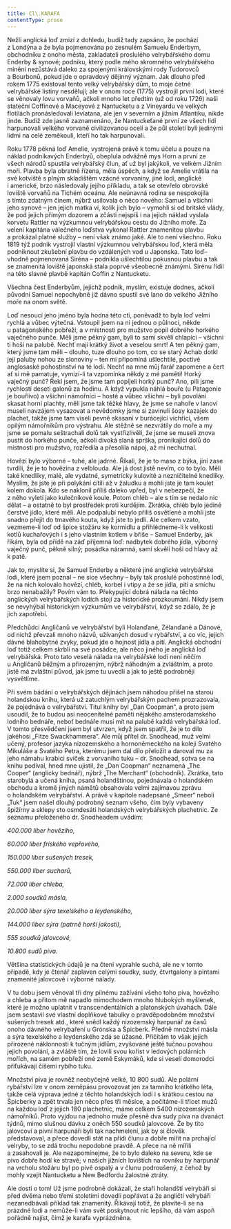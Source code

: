 ```yaml
---
title: Cl\.KARAFA
contentType: prose
---
```


Nežli anglická loď zmizí z dohledu, budiž tady zapsáno, že pochází z Londýna a že byla pojmenována po zesnulém Samuelu Enderbym, obchodníku z onoho města, zakladateli proslulého velrybářského domu Enderby & synové; podniku, který podle mého skromného velrybářského mínění nezůstává daleko za spojenými královskými rody Tudorovců a Bourbonů, pokud jde o opravdový dějinný význam. Jak dlouho před rokem 1775 existoval tento velký velrybářský dům, to moje četné velrybářské listiny nesdělují; ale v onom roce (1775) vystrojil první lodi, které se věnovaly lovu vorvaňů, ačkoli mnoho let předtím (už od roku 1726) naši stateční Coffinové a Maceyové z Nantucketu a z Vineyardu ve velkých flotilách pronásledovali leviatana, ale jen v severním a jižním Atlantiku, nikde jinde. Budiž zde jasně zaznamenáno, že Nantuckeťané první ze všech lidí harpunovali velkého vorvaně civilizovanou ocelí a že půl století byli jedinými lidmi na celé zeměkouli, kteří ho tak harpunovali.

Roku 1778 pěkná loď Amelie, vystrojená právě k tomu účelu a pouze na náklad podnikavých Enderbyů, obeplula odvážně mys Horn a první ze všech národů spustila velrybářský člun, ať už byl jakýkoli, ve velkém Jižním moři. Plavba byla obratně řízena, měla úspěch, a když se Amelie vrátila na své kotviště s plným skladištěm vzácné vorvaniny, jiné lodi, anglické i americké, brzo následovaly jejího příkladu, a tak se otevřelo obrovské loviště vorvaňů na Tichém oceánu. Ale neúnavná rodina se nespokojila s tímto zdatným činem, nýbrž usilovala o něco nového: Samuel a všichni jeho synové – jen jejich matka ví, kolik jich bylo – vymohli si od britské vlády, že pod jejich přímým dozorem a zčásti nejspíš i na jejich náklad vyslala korvetu Rattler na výzkumnou velrybářskou cestu do Jižního moře. Za velení kapitána válečného loďstva vykonal Rattler znamenitou plavbu a prokázal platné služby – není však známo jaké. Ale to není všechno. Roku 1819 týž podnik vystrojil vlastní výzkumnou velrybářskou loď, která měla podniknout zkušební plavbu do vzdálených vod u Japonska. Tato loď– vhodně pojmenovaná Siréna – podnikla ušlechtilou pokusnou plavbu a tak se znamenitá loviště japonská stala poprvé všeobecně známými. Sirénu řídil na této slavné plavbě kapitán Coffin z Nantucketu.

Všechna čest Enderbyům, jejichž podnik, myslím, existuje dodnes, ačkoli původní Samuel nepochybně již dávno spustil své lano do velkého Jižního moře na onom světě.

Loď nesoucí jeho jméno byla hodna této cti, poněvadž to byla loď velmi rychlá a vůbec výtečná. Vstoupil jsem na ni jednou o půlnoci, někde u patagonského pobřeží, a v místnosti pro mužstvo popil dobrého horkého vaječného punče. Měli jsme pěkný gam, byli to samí skvělí chlapíci – všichni ti hoši na palubě. Nechť mají krátký život a veselou smrt! A ten pěkný gam, který jsme tam měli – dlouho, tuze dlouho po tom, co se starý Achab dotkl její paluby nohou ze slonoviny – ten mi připomíná ušlechtilé, poctivé anglosaské pohostinství na té lodi. Nechť na mne můj farář zapomene a čert ať si mě pamatuje, vymizí-li ta vzpomínka někdy z mé paměti! Horký vaječný punč? Řekl jsem, že jsme tam popíjeli horký punč? Ano, pili jsme rychlostí deseti galonů za hodinu. A když vypukla náhlá bouře (u Patagonie je bouřlivo) a všichni námořníci – hosté a vůbec všichni – byli povoláni skasat horní plachty, měli jsme tak těžké hlavy, že jsme se nahoře v lanoví museli navzájem vysazovat a nevědomky jsme si zavinuli šosy kazajek do plachet, takže jsme tam viseli pevně skasaní v burácející vichřici, všem opilým námořníkům pro výstrahu. Ale stěžně se nezvrátily do moře a my jsme se pomalu seštrachali dolů tak vystřízlivělí, že jsme se museli znova pustit do horkého punče, ačkoli divoká slaná sprška, pronikající dolů do místnosti pro mužstvo, rozředila a přesolila nápoj, až mi nechutnal.

Hovězí bylo výborné – tuhé, ale jadrné. Říkali, že je to maso z býka, jiní zase tvrdili, že je to hovězina z velblouda. Ale já dost jistě nevím, co to bylo. Měli také knedlíky, malé, ale vydatné, symetricky kulovité a nezničitelné knedlíky. Myslím, že jste je při polykání cítili až v žaludku a mohli jste je tam koulet kolem dokola. Kdo se naklonil příliš daleko vpřed, byl v nebezpečí, že z něho vyletí jako kulečníkové koule. Potom chléb – ale s tím se nedalo nic dělat – a ostatně to byl prostředek proti kurdějím. Zkrátka, chléb bylo jediné čerstvé jídlo, které měli. Ale podpalubí nebylo příliš osvětlené a mohli jste snadno přejít do tmavého kouta, když jste to jedli. Ale celkem vzato, vezmeme-li loď od špice stožáru ke kormidlu a přihlédneme-li k velikosti kotlů kuchařových i s jeho vlastním kotlem v břiše – Samuel Enderby, jak říkám, byla od přídě na záď příjemná loď: nadbytek dobrého jídla, výborný vaječný punč, pěkně silný; posádka náramná, samí skvělí hoši od hlavy až k patě.

Jak to, myslíte si, že Samuel Enderby a některé jiné anglické velrybářské lodi, které jsem poznal – ne sice všechny – byly tak proslulé pohostinné lodi, že na nich kolovalo hovězí, chléb, korbel i vtipy a že se jídla, pití a smíchu brzo nenabažily? Povím vám to. Překypující dobrá nálada na těchto anglických velrybářských lodích stojí za historické prozkoumání. Nikdy jsem se nevyhýbal historickým výzkumům ve velrybářství, když se zdálo, že je jich zapotřebí.

Předchůdci Angličanů ve velrybářství byli Holanďané, Zélanďané a Dánové, od nichž převzali mnoho názvů, užívaných dosud v rybářství, a co víc, jejich dávné blahobytné zvyky, pokud jde o hojnost jídla a pití. Anglická obchodní loď totiž celkem skrblí na své posádce, ale něco jiného je anglická loď velrybářská. Proto tato veselá nálada na velrybářské lodi není něčím u Angličanů běžným a přirozeným, nýbrž náhodným a zvláštním, a proto jistě má zvláštní původ, jak jsme tu uvedli a jak to ještě podrobněji vysvětlíme.

Při svém bádání o velrybářských dějinách jsem náhodou přišel na starou holandskou knihu, která už zatuchlým velrybářským pachem prozrazovala, že pojednává o velrybářství. Titul knihy byl „Dan Coopman“, a proto jsem usoudil, že to budou asi neocenitelné paměti nějakého amsterodamského lodního bednáře, neboť bednáře musí mít na palubě každá velrybářská loď. V tomto přesvědčení jsem byl utvrzen, když jsem spatřil, že je to dílo jakéhosi „Fitze Swackhammera“. Ale můj přítel dr. Snodhead, muž velmi učený, profesor jazyka nizozemského a hornoněmeckého na koleji Svatého Mikuláše a Svatého Petra, kterému jsem dal dílo přeložit a daroval mu za jeho námahu krabici svíček z vorvaního tuku – dr. Snodhead, sotva se na knihu podíval, hned mne ujistil, že „Dan Coopman“ neznamená „The Cooper“ (anglicky bednář), nýbrž „The Merchant“ (obchodník). Zkrátka, tato starobylá a učená kniha, psaná holandštinou, pojednávala o holandském obchodu a kromě jiných námětů obsahovala velmi zajímavou zprávu o holandském velrybářství. A právě v kapitole nadepsané „Smeer“ neboli „Tuk“ jsem našel dlouhý podrobný seznam všeho, čím byly vybaveny špižírny a sklepy sto osmdesáti holandských velrybářských plachetnic. Ze seznamu přeloženého dr. Snodheadem uvádím:

_400.000 liber hovězího,_

_60.000 liber fríského vepřového,_

_150.000 liber sušených tresek,_

_550.000 liber sucharů,_

_72.000 liber chleba,_

_2.000 soudků másla,_

_20.000 liber sýra texelského a leydenského,_

_144.000 liber sýra (patrně horší jakosti),_

_555 soudků jalovcové,_

_10.800 sudů piva._

Většina statistických údajů je na čtení vyprahle suchá, ale ne v tomto případě, kdy je čtenář zaplaven celými soudky, sudy, čtvrtgalony a pintami znamenité jalovcové i výborné nálady.

V tu dobu jsem věnoval tři dny pilnému zažívání všeho toho piva, hovězího a chleba a přitom mě napadlo mimochodem mnoho hlubokých myšlenek, které je možno uplatnit v transcendentálních a platonských úvahách. Dále jsem sestavil své vlastní doplňkové tabulky o pravděpodobném množství sušených tresek atd., které snědl každý nizozemský harpunář za časů onoho dávného velrybaření u Grónska a Špicberk. Předně množství másla a sýra texelského a leydenského zdá se úžasné. Přičítám to však jejich přirozené náklonnosti k tučným jídlům, zvyšované ještě tučnou povahou jejich povolání, a zvláště tím, že lovili svou kořist v ledových polárních mořích, na samém pobřeží oné země Eskymáků, kde si veselí domorodci přiťukávají číšemi rybího tuku.

Množství piva je rovněž neobyčejně velké, 10 800 sudů. Ale polární rybářství lze v onom zeměpásu provozovat jen za tamního krátkého léta, takže celá výprava jedné z těchto holandských lodí i s krátkou cestou na Špicberky a zpět trvala jen něco přes tři měsíce, a počítáme-li třicet mužů na každou loď z jejich 180 plachetnic, máme celkem 5400 nizozemských námořníků. Proto vyjdou na jednoho muže přesně dva sudy piva na dvanáct týdnů, mimo slušnou dávku z oněch 550 soudků jalovcové. Že by tito jalovcoví a pivní harpunáři byli tak nachmelení, jak by si člověk představoval, a přece dovedli stát na přídi člunu a dobře mířit na prchající velryby, to se zdá trochu nepodobné pravdě. A přece na ně mířili a zasahovali je. Ale nezapomínejme, že to bylo daleko na severu, kde se pivo dobře hodí ke stravě; v našich jižních lovištích na rovníku by harpunář na vrcholu stožáru byl po pivě ospalý a v člunu podroušený, z čehož by mohly vzejít Nantucketu a New Bedfordu žalostné ztráty.

Ale dosti o tom! Už jsme podrobně dokázali, že staří holandští velrybáři si před dvěma nebo třemi stoletími dovedli popřávat a že angličtí velrybáři nezanedbávali příklad tak znamenitý. Říkávají totiž, že plavíte-li se na prázdné lodi a nemůže-li vám svět poskytnout nic lepšího, dá vám aspoň pořádně najíst, čímž je karafa vyprázdněna.
